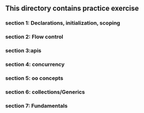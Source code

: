 ## This directory contains practice exercise 

### section 1: Declarations, initialization, scoping

### section 2: Flow control

### section 3:apis

### section 4: concurrency

### section 5: oo concepts

### section 6: collections/Generics

### section 7: Fundamentals
